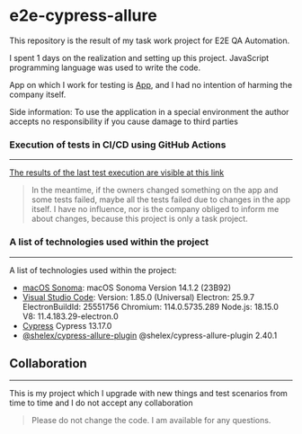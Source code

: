 # e2e-cypress-allure

This repository is the result of my task work project for E2E QA Automation.

I spent 1 days on the realization and setting up this project. JavaScript programming language was used to write the code.

App on which I work for testing is [App](https://the-internet.herokuapp.com/challenging_dom), and I had no intention of harming the company itself.

Side information: To use the application in a special environment the author accepts no responsibility if you cause damage to third parties

### Execution of tests in CI/CD using GitHub Actions
***
[The results of the last test execution are visible at this link](https://pavlovic-bojan.github.io/assert-task/)
> In the meantime, if the owners changed something on the app and some tests failed, maybe all the tests failed due to changes in the app itself. I have no influence, nor is the company obliged to inform me about changes, because this project is only a task project.

### A list of technologies used within the project
***
A list of technologies used within the project:
* [macOS Sonoma](https://support.apple.com/en-us/HT214032): macOS Sonoma Version 14.1.2 (23B92)
* [Visual Studio Code](https://code.visualstudio.com/): Version: 1.85.0 (Universal) Electron: 25.9.7 ElectronBuildId: 25551756 Chromium: 114.0.5735.289 Node.js: 18.15.0 V8: 11.4.183.29-electron.0
* [Cypress](https://www.cypress.io/) Cypress 13.17.0
* [@shelex/cypress-allure-plugin](https://www.npmjs.com/package/@shelex/cypress-allure-plugin) @shelex/cypress-allure-plugin 2.40.1

## Collaboration
***
This is my project which I upgrade with new things and test scenarios from time to time and I do not accept any collaboration
> Please do not change the code.
> I am available for any questions.
